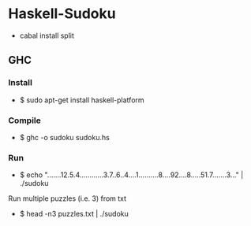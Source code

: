 # Haskell-Sudoku

- cabal install split

## GHC

### Install
- $ sudo apt-get install haskell-platform

### Compile
- $ ghc -o sudoku sudoku.hs

### Run
- $ echo ".......12.5.4............3.7..6..4....1..........8....92....8.....51.7.......3..." | ./sudoku

Run multiple puzzles (i.e. 3) from txt
- $ head -n3 puzzles.txt | ./sudoku
